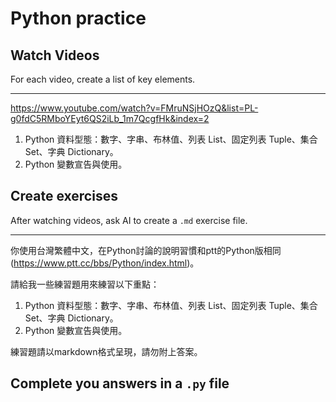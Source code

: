 # Python practice

## Watch Videos

For each video, create a list of key elements. 

***  

https://www.youtube.com/watch?v=FMruNSjHOzQ&list=PL-g0fdC5RMboYEyt6QS2iLb_1m7QcgfHk&index=2

1. Python 資料型態：數字、字串、布林值、列表 List、固定列表 Tuple、集合 Set、字典 Dictionary。  
2. Python 變數宣告與使用。  

## Create exercises

After watching videos, ask AI to create a `.md` exercise file.

***  

你使用台灣繁體中文，在Python討論的說明習慣和ptt的Python版相同(https://www.ptt.cc/bbs/Python/index.html)。

請給我一些練習題用來練習以下重點：  
1. Python 資料型態：數字、字串、布林值、列表 List、固定列表 Tuple、集合 Set、字典 Dictionary。  
2. Python 變數宣告與使用。  

練習題請以markdown格式呈現，請勿附上答案。

## Complete you answers in a `.py` file


